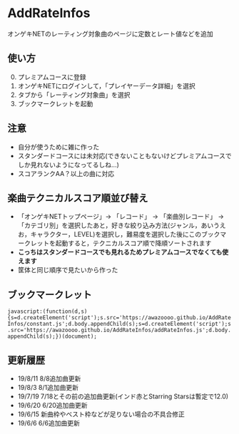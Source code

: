 # AddRateInfos
オンゲキNETのレーティング対象曲のページに定数とレート値などを追加

## 使い方
  0. プレミアムコースに登録
  1. オンゲキNETにログインして，「プレイヤーデータ詳細」を選択
  2. タブから「レーティング対象曲」を選択
  3. ブックマークレットを起動

## 注意
  * 自分が使うために雑に作った
  * スタンダードコースには未対応(できないこともないけどプレミアムコースでしか見れないようになってるしね...)
  * スコアランクAA？以上の曲に対応
<!--  * 新曲や低難易度(主に11+以下)は定数が判明してないものもあるため，その難易度の最低値の定数として計算します
    * 例: 11+は11.7，12は12.0 -->

## 楽曲テクニカルスコア順並び替え
  * 「オンゲキNETトップページ」-> 「レコード」 -> 「楽曲別レコード」 -> 「カテゴリ別」を選択したあと，好きな絞り込み方法(ジャンル，あいうえお，キャラクター，LEVEL)を選択し，難易度を選択した後にこのブックマークレットを起動すると，テクニカルスコア順で降順ソートされます
  * **こっちはスタンダードコースでも見れるためプレミアムコースでなくても使えます**
  * 筐体と同じ順序で見たいから作った

## ブックマークレット
```javascript:(function(d,s){s=d.createElement('script');s.src='https://awazoooo.github.io/AddRateInfos/constant.js';d.body.appendChild(s);s=d.createElement('script');s.src='https://awazoooo.github.io/AddRateInfos/addRateInfos.js';d.body.appendChild(s);})(document);```


## 更新履歴
  * 19/8/11 8/8追加曲更新
  * 19/8/3  8/1追加曲更新
  * 19/7/19 7/18とその前の追加曲更新(インド赤とStarring Starsは暫定で12.0)
  * 19/6/20 6/20追加曲更新
  * 19/6/15 新曲枠やベスト枠などが足りない場合の不具合修正
  * 19/6/6  6/6追加曲更新
<!--  * 19/5/27 テクニカルスコア順ソートが欲しかったので作った．レベルごとの一覧画面で起動すると降順ソートされるように
  * 19/5/26 5/23追加曲更新
  * 19/5/10 5/9追加曲更新
  * 19/5/6  4/25追加曲更新
  * 19/4/14 4/11追加曲更新
  * 19/4/1  エイプリール追加曲更新
  * 19/3/22 3/21追加曲更新
  * 19/3/5  Lunaticがリセント枠に含まれないことによる，到達可能レートの計算を修正
  * 19/3/2  rankAAAの場合のレート値計算修正
  * 19/3/2  オンゲキ熱が再来して作り直した
  * 18/9/3  利用規約が怪しいのでアーカイブ
  * 18/9/2  ふと思いついて作った
-->
